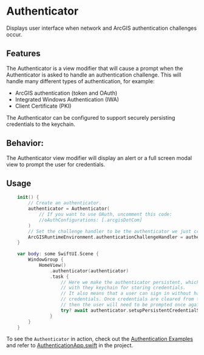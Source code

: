 # Authenticator

Displays user interface when network and ArcGIS authentication challenges occur.

## Features

The Authenticator is a view modifier that will cause a prompt when the Authenticator is asked to handle an authentication challenge.  This will handle many different types of authentication, for example:
  - ArcGIS authentication (token and OAuth)
  - Integrated Windows Authentication (IWA)
  - Client Certificate (PKI)

The Authenticator can be configured to support securely persisting credentials to the keychain.

## Behavior:

The Authenticator view modifier will display an alert or a full screen modal view to prompt the user for credentials.

## Usage

```swift
    init() {
        // Create an authenticator.
        authenticator = Authenticator(
            // If you want to use OAuth, uncomment this code:
            //oAuthConfigurations: [.arcgisDotCom]
        )
        // Set the challenge handler to be the authenticator we just created.
        ArcGISRuntimeEnvironment.authenticationChallengeHandler = authenticator
    }
    
    var body: some SwiftUI.Scene {
        WindowGroup {
            HomeView()
                .authenticator(authenticator)
                .task {
                    // Here we make the authenticator persistent, which means that it will synchronize
                    // with they keychain for storing credentials.
                    // It also means that a user can sign in without having to be prompted for
                    // credentials. Once credentials are cleared from the stores ("sign-out"),
                    // then the user will need to be prompted once again.
                    try? await authenticator.setupPersistentCredentialStorage(access: .whenUnlockedThisDeviceOnly)
                }
        }
    }
```

To see the `Authenticator` in action, check out the [Authentication Examples](../../AuthenticationExample) and refer to [AuthenticationApp.swift](../../AuthenticationExample/AuthenticationExample/AuthenticationApp.swift) in the project.
